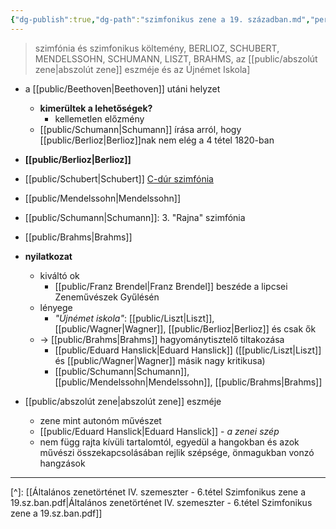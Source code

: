 ```yaml
---
{"dg-publish":true,"dg-path":"szimfonikus zene a 19. században.md","permalink":"/szimfonikus-zene-a-19-szazadban/"}
---
```


> szimfónia és szimfonikus költemény, BERLIOZ, SCHUBERT, MENDELSSOHN, SCHUMANN, LISZT, BRAHMS, az [[public/abszolút zene\|abszolút zene]] eszméje és az Újnémet Iskola]

- a [[public/Beethoven\|Beethoven]] utáni helyzet
	- **kimerültek a lehetőségek?**
		- kellemetlen előzmény
	- [[public/Schumann\|Schumann]] írása arról, hogy [[public/Berlioz\|Berlioz]]nak nem elég a 4 tétel 1820-ban
- **[[public/Berlioz\|Berlioz]]**
- [[public/Schubert\|Schubert]] [C-dúr szimfónia](Schubert.md)
- [[public/Mendelssohn\|Mendelssohn]]
- [[public/Schumann\|Schumann]]: 3. "Rajna" szimfónia
- [[public/Brahms\|Brahms]]

- **nyilatkozat**
	- kiváltó ok
		- [[public/Franz Brendel\|Franz Brendel]] beszéde a lipcsei Zeneművészek Gyűlésén
	- lényege
		- *"Újnémet iskola"*: [[public/Liszt\|Liszt]], [[public/Wagner\|Wagner]], [[public/Berlioz\|Berlioz]] és csak ők
	- -> [[public/Brahms\|Brahms]] hagyománytisztelő tiltakozása
		- [[public/Eduard Hanslick\|Eduard Hanslick]] ([[public/Liszt\|Liszt]] és [[public/Wagner\|Wagner]] másik nagy kritikusa)
		- [[public/Schumann\|Schumann]], [[public/Mendelssohn\|Mendelssohn]], [[public/Brahms\|Brahms]]
- [[public/abszolút zene\|abszolút zene]] eszméje
	- zene mint autonóm művészet
	- [[public/Eduard Hanslick\|Eduard Hanslick]] - *a zenei szép*
	- nem függ rajta kívüli tartalomtól, egyedül a hangokban és azok művészi összekapcsolásában rejlik szépsége, önmagukban vonzó hangzások

---
[^]: [[Általános zenetörténet IV. szemeszter - 6.tétel Szimfonikus zene a 19.sz.ban.pdf\|Általános zenetörténet IV. szemeszter - 6.tétel Szimfonikus zene a 19.sz.ban.pdf]]